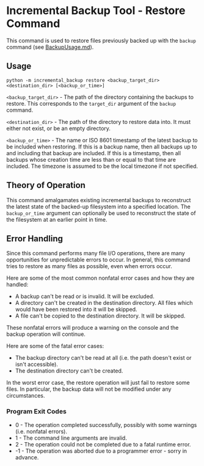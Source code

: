 # Incremental Backup Tool - Restore Command

This command is used to restore files previously backed up with the `backup` command (see [BackupUsage.md](./BackupUsage.md)).

## Usage

```
python -m incremental_backup restore <backup_target_dir> <destination_dir> [<backup_or_time>]
```

`<backup_target_dir>` - The path of the directory containing the backups to restore.
This corresponds to the `target_dir` argument of the `backup` command.

`<destination_dir>` - The path of the directory to restore data into.
It must either not exist, or be an empty directory.

`<backup_or_time>` - The name or ISO 8601 timestamp of the latest backup to be included when restoring.
If this is a backup name, then all backups up to and including that backup are included.
If this is a timestamp, then all backups whose creation time are less than or equal to that time are included. The timezone is assumed to be the local timezone if not specified.

## Theory of Operation

This command amalgamates existing incremental backups to reconstruct the latest state of the backed-up filesystem into a specified location.
The `backup_or_time` argument can optionally be used to reconstruct the state of the filesystem at an earlier point in time.

## Error Handling

Since this command performs many file I/O operations, there are many opportunities for unpredictable errors to occur.
In general, this command tries to restore as many files as possible, even when errors occur.  

Here are some of the most common nonfatal error cases and how they are handled:

- A backup can't be read or is invalid. It will be excluded.
- A directory can't be created in the destination directory. All files which would have been restored into it will be skipped.
- A file can't be copied to the destination directory. It will be skipped.

These nonfatal errors will produce a warning on the console and the backup operation will continue.

Here are some of the fatal error cases:

- The backup directory can't be read at all (i.e. the path doesn't exist or isn't accessible).
- The destination directory can't be created.

In the worst error case, the restore operation will just fail to restore some files.
In particular, the backup data will not be modified under any circumstances.

### Program Exit Codes

- 0 - The operation completed successfully, possibly with some warnings (i.e. nonfatal errors).
- 1 - The command line arguments are invalid.
- 2 - The operation could not be completed due to a fatal runtime error.
- -1 - The operation was aborted due to a programmer error - sorry in advance.
